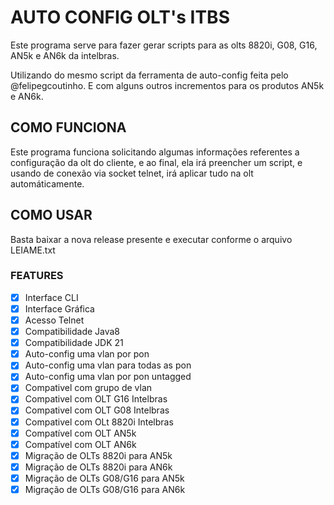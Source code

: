 # AUTO CONFIG OLT's ITBS

Este programa serve para fazer gerar scripts para as olts 8820i, G08, G16, AN5k e AN6k da intelbras.

Utilizando do mesmo script da ferramenta de auto-config feita pelo @felipegcoutinho.
E com alguns outros incrementos para os produtos AN5k e AN6k.

## COMO FUNCIONA

Este programa funciona solicitando algumas informações referentes a configuração da olt do cliente, e ao final, ela irá preencher um script, e usando de conexão via socket telnet, irá aplicar tudo na olt automáticamente.

## COMO USAR

Basta baixar a nova release presente e executar conforme o arquivo LEIAME.txt

### FEATURES

- [X] Interface CLI
- [X] Interface Gráfica
- [X] Acesso Telnet
- [X] Compatibilidade Java8
- [X] Compatibilidade JDK 21
- [X] Auto-config uma vlan por pon
- [X] Auto-config uma vlan para todas as pon
- [X] Auto-config uma vlan por pon untagged
- [X] Compativel com grupo de vlan
- [X] Compativel com OLT G16 Intelbras
- [X] Compativel com OLT G08 Intelbras
- [X] Compativel com OLt 8820i Intelbras
- [X] Compatível com OLT AN5k
- [X] Compatível com OLT AN6k
- [X] Migração de OLTs 8820i para AN5k
- [X] Migração de OLTs 8820i para AN6k
- [X] Migração de OLTs G08/G16 para AN5k
- [X] Migração de OLTs G08/G16 para AN6k
